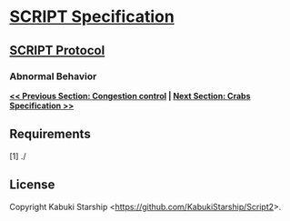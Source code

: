 # [SCRIPT Specification](../)

## [SCRIPT Protocol](./)

### Abnormal Behavior

**[<< Previous Section: Congestion control](CongestionControl.md) | [Next Section: Crabs Specification >>](./CrabsSpecification.md)**

## Requirements

[1] ./

## License

Copyright Kabuki Starship <<https://github.com/KabukiStarship/Script2>>.
